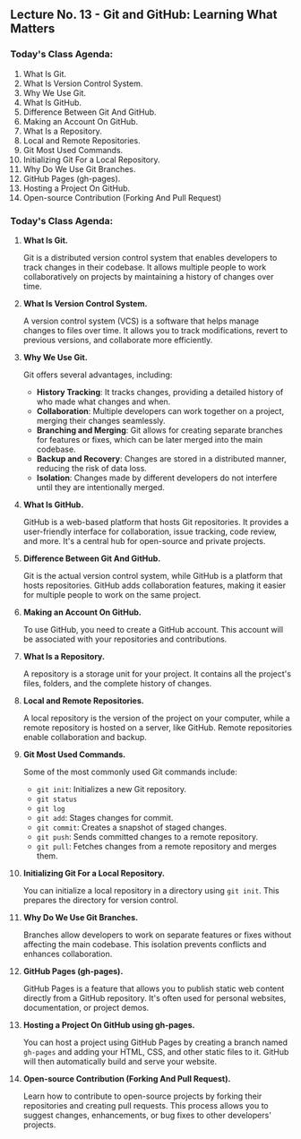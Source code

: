 ## Lecture No. 13 - Git and GitHub: Learning What Matters

### Today's Class Agenda:

1. What Is Git.
2. What Is Version Control System.
3. Why We Use Git.
4. What Is GitHub.
5. Difference Between Git And GitHub.
6. Making an Account On GitHub.
7. What Is a Repository.
8. Local and Remote Repositories.
9. Git Most Used Commands.
10. Initializing Git For a Local Repository.
11. Why Do We Use Git Branches.
12. GitHub Pages (gh-pages).
13. Hosting a Project On GitHub.
14. Open-source Contribution (Forking And Pull Request)

### Today's Class Agenda:

1. **What Is Git.**

   Git is a distributed version control system that enables developers to track changes in their codebase. It allows multiple people to work collaboratively on projects by maintaining a history of changes over time.

2. **What Is Version Control System.**

   A version control system (VCS) is a software that helps manage changes to files over time. It allows you to track modifications, revert to previous versions, and collaborate more efficiently.

3. **Why We Use Git.**

   Git offers several advantages, including:

   - **History Tracking**: It tracks changes, providing a detailed history of who made what changes and when.
   - **Collaboration**: Multiple developers can work together on a project, merging their changes seamlessly.
   - **Branching and Merging**: Git allows for creating separate branches for features or fixes, which can be later merged into the main codebase.
   - **Backup and Recovery**: Changes are stored in a distributed manner, reducing the risk of data loss.
   - **Isolation**: Changes made by different developers do not interfere until they are intentionally merged.

4. **What Is GitHub.**

   GitHub is a web-based platform that hosts Git repositories. It provides a user-friendly interface for collaboration, issue tracking, code review, and more. It's a central hub for open-source and private projects.

5. **Difference Between Git And GitHub.**

   Git is the actual version control system, while GitHub is a platform that hosts repositories. GitHub adds collaboration features, making it easier for multiple people to work on the same project.

6. **Making an Account On GitHub.**

   To use GitHub, you need to create a GitHub account. This account will be associated with your repositories and contributions.

7. **What Is a Repository.**

   A repository is a storage unit for your project. It contains all the project's files, folders, and the complete history of changes.

8. **Local and Remote Repositories.**

   A local repository is the version of the project on your computer, while a remote repository is hosted on a server, like GitHub. Remote repositories enable collaboration and backup.

9. **Git Most Used Commands.**

   Some of the most commonly used Git commands include:

   - `git init`: Initializes a new Git repository.
   - `git status`
   - `git log`
   - `git add`: Stages changes for commit.
   - `git commit`: Creates a snapshot of staged changes.
   - `git push`: Sends committed changes to a remote repository.
   - `git pull`: Fetches changes from a remote repository and merges them.

10. **Initializing Git For a Local Repository.**

    You can initialize a local repository in a directory using `git init`. This prepares the directory for version control.

11. **Why Do We Use Git Branches.**

    Branches allow developers to work on separate features or fixes without affecting the main codebase. This isolation prevents conflicts and enhances collaboration.

12. **GitHub Pages (gh-pages).**

    GitHub Pages is a feature that allows you to publish static web content directly from a GitHub repository. It's often used for personal websites, documentation, or project demos.

13. **Hosting a Project On GitHub using gh-pages.**

    You can host a project using GitHub Pages by creating a branch named `gh-pages` and adding your HTML, CSS, and other static files to it. GitHub will then automatically build and serve your website.

14. **Open-source Contribution (Forking And Pull Request).**

    Learn how to contribute to open-source projects by forking their repositories and creating pull requests. This process allows you to suggest changes, enhancements, or bug fixes to other developers' projects.
